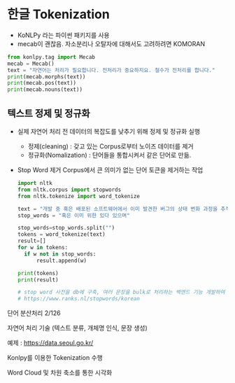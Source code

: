 # 한글 Tokenization

- KoNLPy 라는 파이썬 패키지를 사용
- mecab이 괜찮음. 자소분리나 오탈자에 대해서도 고려하려면 KOMORAN



```python
from konlpy.tag import Mecab
mecab = Mecab()
text = "자연어는 처리가 필요합니다. 전처리가 중요하지요. 철수가 전처리를 합니다."
print(mecab.morphs(text))
print(mecab.pos(text))
print(mecab.nouns(text))
```



## 텍스트 정제 및 정규화

- 실제 자연어 처리 전 데이터의 복잡도를 낮추기 위해 정제 및 정규화 실행
  - 정제(cleaning) : 갖고 있는 Corpus로부터 노이즈 데이터를 제거
  - 정규화(Nomalization) : 단어들을 통합시켜서 같은 단어로 만듦.



- Stop Word 제거 Corpus에서 큰 의미가 없는 단어 토큰을 제거하는 작업

  ```python
  import nltk
  from nltk.corpus import stopwords
  from nltk.tokenize import word_tokenize
  
  text = "개발 중 혹은 배포된 소프트웨어에서 이미 발견한 버그의 상태 변화 과정을 추적하기 위한 소프트웨어다. 버그가 수정되었는지 여부, 수정중이라면 현재 진행상황을 알 수 있고, 이미 알려진 버그의 누락을 막을 수 있으며, 버그 수정과 관련된 불필요한 커뮤니케이션 비용을 줄일 수 있다."
  stop_words = "혹은 이미 위한 있다 있으며"
  
  stop_words=stop_words.split("")
  tokens = word_tokenize(text)
  result=[]
  for w in tokens:
  	if w not in stop_words:
  		result.append(w)
  
  print(tokens)
  print(result)
  
  # stop word 사전을 db에 구축, 여러 문장을 bulk로 처리하는 백엔드 기능 개발하여 사용
  # https://www.ranks.nl/stopwords/korean
  ```

  

단어 분산처리 2/126

자연어 처리 기술 (텍스트 분류, 개체명 인식, 문장 생성)

예제 : https://data.seoul.go.kr/

Konlpy를 이용한 Tokenization 수행

Word Cloud 및 차원 축소를 통한 시각화 
